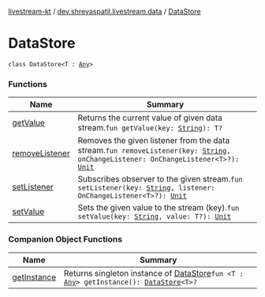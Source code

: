 [livestream-kt](../../index.md) / [dev.shreyaspatil.livestream.data](../index.md) / [DataStore](./index.md)

# DataStore

`class DataStore<T : `[`Any`](https://kotlinlang.org/api/latest/jvm/stdlib/kotlin/-any/index.html)`>`

### Functions

| Name | Summary |
|---|---|
| [getValue](get-value.md) | Returns the current value of given data stream.`fun getValue(key: `[`String`](https://kotlinlang.org/api/latest/jvm/stdlib/kotlin/-string/index.html)`): T?` |
| [removeListener](remove-listener.md) | Removes the given listener from the data stream.`fun removeListener(key: `[`String`](https://kotlinlang.org/api/latest/jvm/stdlib/kotlin/-string/index.html)`, onChangeListener: OnChangeListener<T>?): `[`Unit`](https://kotlinlang.org/api/latest/jvm/stdlib/kotlin/-unit/index.html) |
| [setListener](set-listener.md) | Subscribes observer to the given stream.`fun setListener(key: `[`String`](https://kotlinlang.org/api/latest/jvm/stdlib/kotlin/-string/index.html)`, listener: OnChangeListener<T>?): `[`Unit`](https://kotlinlang.org/api/latest/jvm/stdlib/kotlin/-unit/index.html) |
| [setValue](set-value.md) | Sets the given value to the stream (key).`fun setValue(key: `[`String`](https://kotlinlang.org/api/latest/jvm/stdlib/kotlin/-string/index.html)`, value: T?): `[`Unit`](https://kotlinlang.org/api/latest/jvm/stdlib/kotlin/-unit/index.html) |

### Companion Object Functions

| Name | Summary |
|---|---|
| [getInstance](get-instance.md) | Returns singleton instance of [DataStore](./index.md)`fun <T : `[`Any`](https://kotlinlang.org/api/latest/jvm/stdlib/kotlin/-any/index.html)`> getInstance(): `[`DataStore`](./index.md)`<T>?` |
